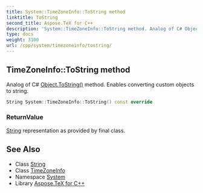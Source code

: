 ```yaml
---
title: System::TimeZoneInfo::ToString method
linktitle: ToString
second_title: Aspose.TeX for C++
description: 'System::TimeZoneInfo::ToString method. Analog of C# Object.ToString() method. Enables converting custom objects to string in C++.'
type: docs
weight: 3100
url: /cpp/system/timezoneinfo/tostring/
---
```

## TimeZoneInfo::ToString method


Analog of C# [Object.ToString()](../../object/tostring/) method. Enables converting custom objects to string.

```cpp
String System::TimeZoneInfo::ToString() const override
```


### ReturnValue

[String](../../string/) representation as provided by final class.

## See Also

* Class [String](../../string/)
* Class [TimeZoneInfo](../)
* Namespace [System](../../)
* Library [Aspose.TeX for C++](../../../)
